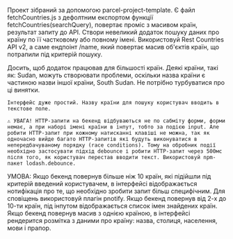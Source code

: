 Проект зібраний за допомогою parcel-project-template.
Є файл fetchCountries.js з дефолтним експортом функції fetchCountries(searchQuery), повертає проміс з масивом країн, результат    запиту до API.
Створи невеликий додаток пошуку даних про країну по її частковому або повному імені. Використовуй Rest Countries API v2, а саме ендпоінт /name, який повертає масив об'єктів країн, що потрапили під критерій пошуку.

Досить, щоб додаток працював для більшості країн. Деякі країни, такі як: Sudan, можуть створювати проблеми, оскільки назва країни є частиною назви іншої країни, South Sudan. Не потрібно турбуватися про ці винятки.

`Інтерфейс дуже простий. Назву країни для пошуку користувач вводить в текстове поле.`

`⚠️ УВАГА! HTTP-запити на бекенд відбуваються не по сабміту форми, форми немає, а при наборі імені країни в інпут, тобто за подією input. Але робити HTTP-запит при кожному натисканні клавіші не можна, так як одночасно вийде багато HTTP-запитів які будуть виконуватися в непередбачуваному порядку (race conditions). Тому на обробник події необхідно застосувати підхід debounce і робити HTTP-запит через 500мс після того, як користувач перестав вводити текст. Використовуй npm-пакет lodash.debounce.`

УМОВА:
Якщо бекенд повернув більше ніж 10 країн, які підійшли під критерій введений користувачем, в інтерфейсі відображається нотифікація про те, що необхідно зробити запит більш специфічним. Для сповіщень використовуй плагін pnotify.
Якщо бекенд повернув від 2-х до 10-ти країн, під інпутом відображається список імен знайдених країн.
Якщо бекенд повернув масив з однією країною, в інтерфейсі рендерится розмітка з даними про країну: назва, столиця, населення, мови і прапор.

